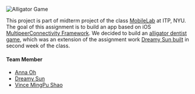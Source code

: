 
![Alligator Game](https://media.giphy.com/media/E0sm9I5XLL7eE/giphy.gif)

This project is part of midterm project of the class [MobileLab](https://github.com/mobilelabclass) at ITP, NYU. The goal of this assignment is to build an app based on iOS [MultipeerConnectivity Framework](https://developer.apple.com/documentation/multipeerconnectivity). We decided to build an [alligator dentist game](https://www.target.com/p/crocodile-dentist-game/-/A-47015254?ref=tgt_adv_XS000000&AFID=google_pla_df&fndsrc=tgtao&CPNG=PLA_Toys%2BShopping&adgroup=SC_Toys&LID=700000001170770pgs&network=g&device=c&location=9073489&ds_rl=1246978&ds_rl=1248099&ds_rl=1246978&gclid=Cj0KCQjwsZ3kBRCnARIsAIuAV_Rdg922X3VDg5cLfkG2uazpmaAQuluWyWkL52WnuN1hIxIR5YhHvYkaAtHBEALw_wcB&gclsrc=aw.ds), which was an extension of the assignment work [Dreamy Sun built](https://www.chenyusun.com/mobile-lab-one-button) in second week of the class.

#### Team Member
- [Anna Oh](https://github.com/Annaooh)
- [Dreamy Sun](https://github.com/dreamysun)
- [Vince MingPu Shao](https://github.com/vince19972)

